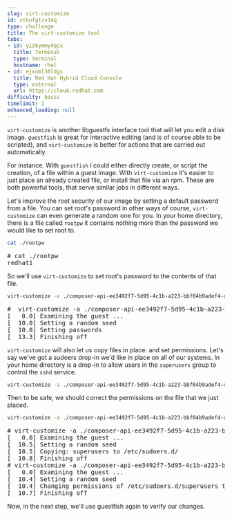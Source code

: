```yaml
---
slug: virt-customize
id: xthofgtzv34q
type: challenge
title: The virt-customize tool
tabs:
- id: yizkymmy4qcx
  title: Terminal
  type: terminal
  hostname: rhel
- id: ejxoml36ldgs
  title: Red Hat Hybrid Cloud Console
  type: external
  url: https://cloud.redhat.com
difficulty: basic
timelimit: 1
enhanced_loading: null
---
```

`virt-customize` is another libguestfs interface tool that will let you edit a disk image.  `guestfish` is great for interactive editing (and is of course able to be scripted), and `virt-customize` is better for actions that are carried out automatically.

For instance.  With `guestfish` I could either directly create, or script the creation, of a file within a guest image.  With `virt-customize` it's easier to just place an already created file, or install that file via an rpm.  These are both powerful tools, that serve similar jobs in different ways.

Let's improve the root security of our image by setting a default password from a file.  You can set root's password in other ways of course, `virt-customize` can even generate a random one for you.  In your home directory, there is a file called `rootpw` it contains nothing more than the password we would like to set root to.

```bash
cat ./rootpw
```
<pre>
# cat ./rootpw
redhat1
</pre>

So we'll use `virt-customize` to set root's password to the contents of that file.

```bash
virt-customize -a ./composer-api-ee3492f7-5d95-4c1b-a223-bbf04b9adef4-disk.qcow2 --root-password file:./rootpw
```
<pre>
#  virt-customize -a ./composer-api-ee3492f7-5d95-4c1b-a223-bbf04b9adef4-disk.qcow2 --root-password file:./rootpw
[   0.0] Examining the guest ...
[  10.0] Setting a random seed
[  10.0] Setting passwords
[  13.3] Finishing off
</pre>

`virt-customize` will also let us copy files in place. and set permissions.  Let's say we've got a sudoers drop-in we'd like in place on all of our systems.  In your home directory is a drop-in to allow users in the `superusers` group to control the `sshd` service.

```bash
virt-customize -a ./composer-api-ee3492f7-5d95-4c1b-a223-bbf04b9adef4-disk.qcow2 --copy-in superusers:/etc/sudoers.d/
```

Then to be safe, we should correct the permissions on the file that we just placed.

```bash
virt-customize -a ./composer-api-ee3492f7-5d95-4c1b-a223-bbf04b9adef4-disk.qcow2 --chmod 0640:/etc/sudoers.d/superusers
```

<pre>
# virt-customize -a ./composer-api-ee3492f7-5d95-4c1b-a223-bbf04b9adef4-disk.qcow2 --copy-in superusers:/etc/sudoers.d/
[   0.0] Examining the guest ...
[  10.5] Setting a random seed
[  10.5] Copying: superusers to /etc/sudoers.d/
[  10.8] Finishing off
# virt-customize -a ./composer-api-ee3492f7-5d95-4c1b-a223-bbf04b9adef4-disk.qcow2 --chmod 0640:/etc/sudoers.d/superusers
[   0.0] Examining the guest ...
[  10.4] Setting a random seed
[  10.4] Changing permissions of /etc/sudoers.d/superusers to 0640
[  10.7] Finishing off
</pre>

Now, in the next step, we'll use guestfish again to verify our changes.

